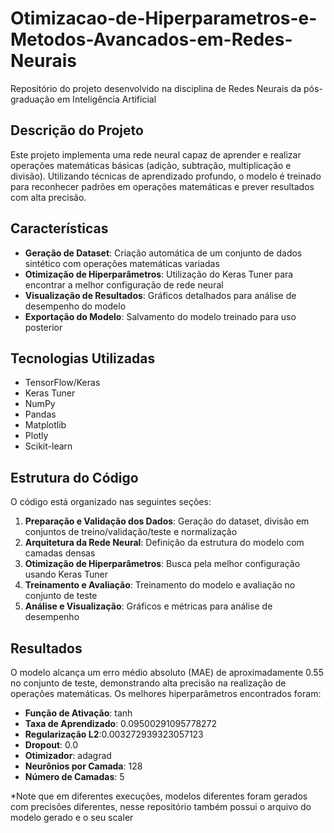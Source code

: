 # Otimizacao-de-Hiperparametros-e-Metodos-Avancados-em-Redes-Neurais
Repositório do projeto desenvolvido na disciplina de Redes Neurais da pós-graduação em Inteligência Artificial

## Descrição do Projeto

Este projeto implementa uma rede neural capaz de aprender e realizar operações matemáticas básicas (adição, subtração, multiplicação e divisão). Utilizando técnicas de aprendizado profundo, o modelo é treinado para reconhecer padrões em operações matemáticas e prever resultados com alta precisão.

## Características

- **Geração de Dataset**: Criação automática de um conjunto de dados sintético com operações matemáticas variadas
- **Otimização de Hiperparâmetros**: Utilização do Keras Tuner para encontrar a melhor configuração de rede neural
- **Visualização de Resultados**: Gráficos detalhados para análise de desempenho do modelo
- **Exportação do Modelo**: Salvamento do modelo treinado para uso posterior


## Tecnologias Utilizadas

- TensorFlow/Keras
- Keras Tuner
- NumPy
- Pandas
- Matplotlib
- Plotly
- Scikit-learn


## Estrutura do Código

O código está organizado nas seguintes seções:

1. **Preparação e Validação dos Dados**: Geração do dataset, divisão em conjuntos de treino/validação/teste e normalização
2. **Arquitetura da Rede Neural**: Definição da estrutura do modelo com camadas densas
3. **Otimização de Hiperparâmetros**: Busca pela melhor configuração usando Keras Tuner
4. **Treinamento e Avaliação**: Treinamento do modelo e avaliação no conjunto de teste
5. **Análise e Visualização**: Gráficos e métricas para análise de desempenho


## Resultados

O modelo alcança um erro médio absoluto (MAE) de aproximadamente 0.55 no conjunto de teste, demonstrando alta precisão na realização de operações matemáticas. Os melhores hiperparâmetros encontrados foram:

- **Função de Ativação**: tanh
- **Taxa de Aprendizado**: 0.09500291095778272
- **Regularização L2**:0.003272939323057123
- **Dropout**: 0.0
- **Otimizador**: adagrad
- **Neurônios por Camada**: 128
- **Número de Camadas**: 5

*Note que em diferentes execuções, modelos diferentes foram gerados com precisões diferentes, nesse repositório também possui o arquivo do modelo gerado e o seu scaler

